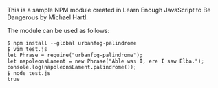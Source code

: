 This is a sample NPM module created in Learn Enough JavaScript to Be Dangerous by Michael Hartl.

The module can be used as follows:

```
$ npm install --global urbanfog-palindrome
$ vim test.js
let Phrase = require("urbanfog-palindrome");
let napoleonsLament = new Phrase("Able was I, ere I saw Elba.");
console.log(napoleonsLament.palindrome());
$ node test.js
true
```
